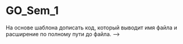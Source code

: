 # GO_Sem_1
На основе шаблона дописать код, который выводит имя файла и расширение по полному пути до файла. -->